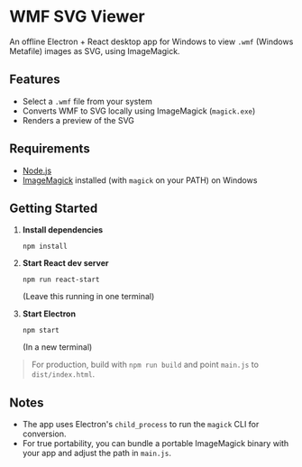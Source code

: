 # WMF SVG Viewer

An offline Electron + React desktop app for Windows to view `.wmf` (Windows Metafile) images as SVG, using ImageMagick.

## Features

- Select a `.wmf` file from your system
- Converts WMF to SVG locally using ImageMagick (`magick.exe`)
- Renders a preview of the SVG

## Requirements

- [Node.js](https://nodejs.org/)
- [ImageMagick](https://imagemagick.org/) installed (with `magick` on your PATH) on Windows

## Getting Started

1. **Install dependencies**
   ```
   npm install
   ```

2. **Start React dev server**
   ```
   npm run react-start
   ```
   (Leave this running in one terminal)

3. **Start Electron**
   ```
   npm start
   ```
   (In a new terminal)

> For production, build with `npm run build` and point `main.js` to `dist/index.html`.

## Notes

- The app uses Electron's `child_process` to run the `magick` CLI for conversion.
- For true portability, you can bundle a portable ImageMagick binary with your app and adjust the path in `main.js`.